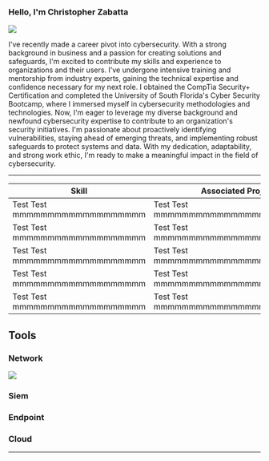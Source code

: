 ### **Hello, l'm Christopher Zabatta**
<a href="https://www.linkedin.com/in/chris-zabatta-3954151b7"><img src="https://img.shields.io/badge/-LindedIn-00721b1?&style=for-the-badge&logo=linkedin&logoColor+white" /></a>

I've recently made a career pivot into cybersecurity. With a strong background in business and a passion for creating solutions and safeguards, I'm excited to contribute my skills and experience to organizations and their users. I've undergone intensive training and mentorship from industry experts, gaining the technical expertise and confidence necessary for my next role. I obtained the CompTia Security+ Certification and completed the University of South Florida's Cyber Security Bootcamp, where I immersed myself in cybersecurity methodologies and technologies.  Now, I'm eager to leverage my diverse background and newfound cybersecurity expertise to contribute to an organization's security initiatives. I'm passionate about proactively identifying vulnerabilities, staying ahead of emerging threats, and implementing robust safeguards to protect systems and data. With my dedication, adaptability, and strong work ethic, I'm ready to make a meaningful impact in the field of cybersecurity.

________________________________________________________________________________________________________________________

| **Skill**                                                 | **Associated Project**                                   |
| --------------------------------------------------------- | -------------------------------------------------------- |
|  Test Test mmmmmmmmmmmmmmmmmmm                                          |      Test Test mmmmmmmmmmmmmmmmmmmmmmmm                              |
|  Test Test mmmmmmmmmmmmmmmmmmm                                          |      Test Test mmmmmmmmmmmmmmmmmmmmmmmm                              |
|  Test Test mmmmmmmmmmmmmmmmmmm                                          |      Test Test mmmmmmmmmmmmmmmmmmmmmmmm                              |
|  Test Test mmmmmmmmmmmmmmmmmmm                                          |      Test Test mmmmmmmmmmmmmmmmmmmmmmmm                              |
|  Test Test mmmmmmmmmmmmmmmmmmm                                          |      Test Test mmmmmmmmmmmmmmmmmmmmmmmm                              |

## **Tools**

### Network
<div>
  <img src="https://img.shields.io/badge/-Wireshark-1679A7?&style=for-the-badge&logo=Wireshark&logoColor+white" />
</div>

### Siem

### Endpoint

### Cloud


________________________________________________________________________________________________________________________
